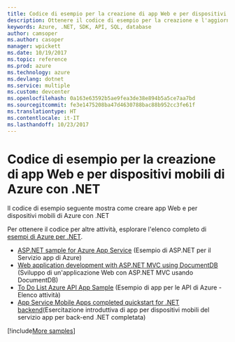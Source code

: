 ```yaml
---
title: Codice di esempio per la creazione di app Web e per dispositivi mobili di Azure con .NET
description: Ottenere il codice di esempio per la creazione e l'aggiornamento di App Web di Azure con .NET
keywords: Azure, .NET, SDK, API, SQL, database
author: camsoper
ms.author: casoper
manager: wpickett
ms.date: 10/19/2017
ms.topic: reference
ms.prod: azure
ms.technology: azure
ms.devlang: dotnet
ms.service: multiple
ms.custom: devcenter
ms.openlocfilehash: 0a163e63592b5ae9fea3de38e894b5a5ce7aa7bd
ms.sourcegitcommit: fe3e1475208ba47d4630788bac88b952cc3fe61f
ms.translationtype: HT
ms.contentlocale: it-IT
ms.lasthandoff: 10/23/2017
---
```

# <a name="sample-code-for-building-azure-web-and-mobile-apps-with-net"></a>Codice di esempio per la creazione di app Web e per dispositivi mobili di Azure con .NET

Il codice di esempio seguente mostra come creare app Web e per dispositivi mobili di Azure con .NET

Per ottenere il codice per altre attività, esplorare l'elenco completo di [esempi di Azure per .NET](https://azure.microsoft.com/resources/samples/?platform=dotnet&view=azure-dotnet).

- [ASP.NET sample for Azure App Service](https://azure.microsoft.com/en-us/resources/samples/app-service-web-dotnet-get-started/) (Esempio di ASP.NET per il Servizio app di Azure)
- [Web application development with ASP.NET MVC using DocumentDB](https://azure.microsoft.com/en-us/resources/samples/documentdb-dotnet-todo-app/
) (Sviluppo di un'applicazione Web con ASP.NET MVC usando DocumentDB)
- [To Do List Azure API App Sample](https://azure.microsoft.com/en-us/resources/samples/app-service-api-dotnet-todo-list/?cdn=disable) (Esempio di app per le API di Azure - Elenco attività)
- [App Service Mobile Apps completed quickstart for .NET backend](https://azure.microsoft.com/en-us/resources/samples/app-service-mobile-dotnet-backend-quickstart/)(Esercitazione introduttiva di app per dispositivi mobili del servizio app per back-end .NET completata)


[!include[More samples](includes/more-samples.md)]
